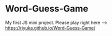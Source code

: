 # Word-Guess-Game
My first JS mini project.
Please play right here --> https://riyuka.github.io/Word-Guess-Game/
